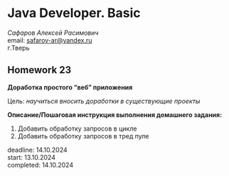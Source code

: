 # Java Developer. Basic

_Сафаров Алексей Расимович_  
email: <safarov-ar@yandex.ru>  
г.Тверь

## Homework 23

__Доработка простого “веб” приложения__

Цель: _научиться вносить доработки в существующие проекты_  

__Описание/Пошаговая инструкция выполнения домашнего задания:__  
1. Добавить обработку запросов в цикле  
2. Добавить обработку запросов в тред пуле  

deadline: 14.10.2024   
start: 13.10.2024   
completed: 14.10.2024  